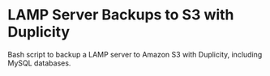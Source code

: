 LAMP Server Backups to S3 with Duplicity
========================================

Bash script to backup a LAMP server to Amazon S3 with Duplicity, including MySQL databases.

